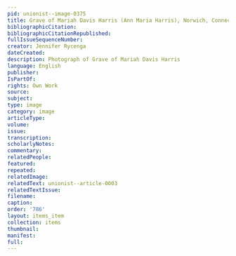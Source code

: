 ```yaml
---
pid: unionist--image-0375
title: Grave of Mariah Davis Harris (Ann Maria Harris), Norwich, Connecticut
bibliographicCitation: 
bibliographicCitationRepublished: 
fullIssueSequenceNumber: 
creator: Jennifer Rycenga
dateCreated: 
description: Photograph of Grave of Mariah Davis Harris
language: English
publisher: 
IsPartOf: 
rights: Own Work
source: 
subject: 
type: image
category: image
articleType: 
volume: 
issue: 
transcription: 
scholarlyNotes: 
commentary: 
relatedPeople: 
featured: 
repeated: 
relatedImage: 
relatedText: unionist--article-0003
relatedTextIssue: 
filename: 
caption: 
order: '786'
layout: items_item
collection: items
thumbnail: 
manifest: 
full: 
---
```

